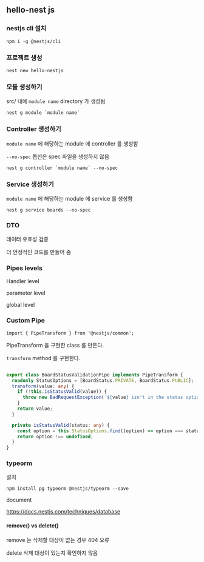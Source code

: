 ## hello-nest js

### nestjs cli 설치

```
npm i -g @nestjs/cli
```


### 프로젝트 생성

```
nest new hello-nestjs
```

### 모듈 생성하기

src/ 내에 `module name` directory 가 생성됨

```
nest g module `module name`
```


### Controller 생성하기

`module name` 에 해당하는 module 에 controller 를 생성함

`--no-spec` 옵션은 spec 파일을 생성하지 않음

```
nest g controller `module name` --no-spec
```


### Service 생성하기

`module name` 에 해당하는 module 에 service 를 생성함

```
nest g service boards --no-spec
```


### DTO

데이터 유효성 검증

더 안정적인 코드를 만들어 줌


### Pipes levels

Handler level

parameter level

global level


### Custom Pipe

`import { PipeTransform } from '@nestjs/common';`

PipeTransform 을 구현한 class 를 만든다.


`transform` method 를 구현한다.

```typescript

export class BoardStatusValidationPipe implements PipeTransform {
  readonly StatusOptions = [BoardStatus.PRIVATE, BoardStatus.PUBLIC];
  transform(value: any) {
    if (!this.isStatusValid(value)) {
      throw new BadRequestException(`${value} isn't in the status option`);
    }
    return value;
  }

  private isStatusValid(status: any) {
    const option = this.StatusOptions.find((option) => option === status);
    return option !== undefined;
  }
}

```

### typeorm

설치

```
npm install pg typeorm @nestjs/typeorm --save
```

document

https://docs.nestjs.com/techniques/database

#### remove() vs delete()

remove 는 삭제할 대상이 없는 경우 404 오류

delete 삭제 대상이 있는지 확인하지 않음
